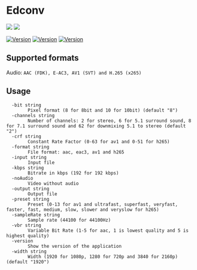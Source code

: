 # Edconv

<img src="https://img.shields.io/badge/go-%2300ADD8.svg?style=for-the-badge&logo=go&logoColor=white"/> <img src="https://shields.io/badge/FFmpeg-%23171717.svg?logo=ffmpeg&style=for-the-badge&labelColor=171717&logoColor=5cb85c"/>

[![Version](https://img.shields.io/badge/Version-1.2.5-blue)]()
[![Version](https://img.shields.io/badge/GoLang-v1.24.0-blue)]()
[![Version](https://img.shields.io/badge/FFmpeg-v7.1.1-blue)]()

## Supported formats

Audio: `AAC (FDK), E-AC3, AV1 (SVT) and H.265 (x265)`

## Usage

```
  -bit string
        Pixel format (8 for 8bit and 10 for 10bit) (default "8")
  -channels string
        Number of channels: 2 for stereo, 6 for 5.1 surround sound, 8 for 7.1 surround sound and 62 for downmixing 5.1 to stereo (default "2")
  -crf string
        Constant Rate Factor (0-63 for av1 and 0-51 for h265)
  -format string
        File format: aac, eac3, av1 and h265
  -input string
        Input file
  -kbps string
        Bitrate in kbps (192 for 192 kbps)
  -noAudio
        Video without audio
  -output string
        Output file
  -preset string
        Preset (0-13 for av1 and ultrafast, superfast, veryfast, faster, fast, medium, slow, slower and veryslow for h265)
  -sampleRate string
        Sample rate (44100 for 44100Hz)
  -vbr string
        Variable Bit Rate (1-5 for aac, 1 is lowest quality and 5 is highest quality)
  -version
        Show the version of the application
  -width string
        Width (1920 for 1080p, 1280 for 720p and 3840 for 2160p) (default "1920")
```